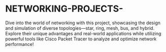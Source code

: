 # NETWORKING-PROJECTS-
Dive into the world of networking with this project, showcasing the design and simulation of diverse topologies—star, ring, mesh, bus, and hybrid. Explore their unique advantages and real-world applications while utilizing powerful tools like Cisco Packet Tracer  to analyze and optimize network performance!
